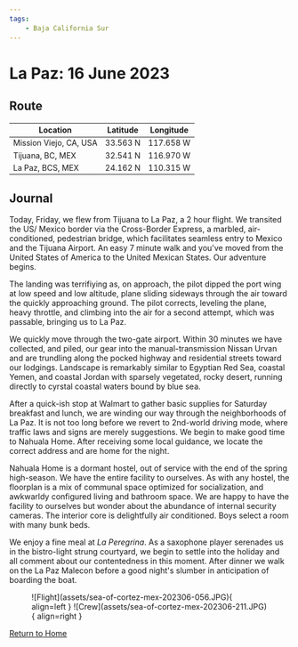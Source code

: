 ```yaml
---
tags:
    - Baja California Sur
---
```


# La Paz: 16 June 2023

## Route

| Location | Latitude | Longitude |
|--|--|--|
| Mission Viejo, CA, USA | 33.563 N | 117.658 W |
| Tijuana, BC, MEX | 32.541 N | 116.970 W |
| La Paz, BCS, MEX | 24.162 N | 110.315 W |

## Journal

Today, Friday, we flew from Tijuana to La Paz, a 2 hour flight. We transited the US/ Mexico border via the Cross-Border Express, a marbled, air-conditioned, pedestrian bridge, which facilitates seamless entry to Mexico and the Tijuana Airport. An easy 7 minute walk and you've moved from the United States of America to the United Mexican States. Our adventure begins.

The landing was terrifiying as, on approach, the pilot dipped the port wing at low speed and low altitude, plane sliding sideways through the air toward the quickly approaching ground. The pilot corrects, leveling the plane, heavy throttle, and climbing into the air for a second attempt, which was passable, bringing us to La Paz.

We quickly move through the two-gate airport. Within 30 minutes we have collected, and piled, our gear into the manual-transmission Nissan Urvan and are trundling along the pocked highway and residential streets toward our lodgings. Landscape is remarkably similar to Egyptian Red Sea, coastal Yemen, and coastal Jordan with sparsely vegetated, rocky desert, running directly to cyrstal coastal waters bound by blue sea.

After a quick-ish stop at Walmart to gather basic supplies for Saturday breakfast and lunch, we are winding our way through the neighborhoods of La Paz. It is not too long before we revert to 2nd-world driving mode, where traffic laws and signs are merely suggestions. We begin to make good time to Nahuala Home. After receiving some local guidance, we locate the correct address and are home for the night.

Nahuala Home is a dormant hostel, out of service with the end of the spring high-season. We have the entire facility to ourselves. As with any hostel, the floorplan is a mix of communal space optimized for socialization, and awkwarldy configured living and bathroom space. We are happy to have the facility to ourselves but wonder about the abundance of internal security cameras. The interior core is delightfully air conditioned. Boys select a room with many bunk beds. 

We enjoy a fine meal at _La Peregrina_. As a saxophone player serenades us in the bistro-light strung courtyard, we begin to settle into the holiday and all comment about our contentedness in this moment. After dinner we walk on the La Paz Malecon before a good night's slumber in anticipation of boarding the boat.

<figure markdown>
  ![Flight](assets/sea-of-cortez-mex-202306-056.JPG){ align=left }
  ![Crew](assets/sea-of-cortez-mex-202306-211.JPG){ align=right }
</figure>

<!--- Below is navigation to home --->
 [Return to Home](index.md)